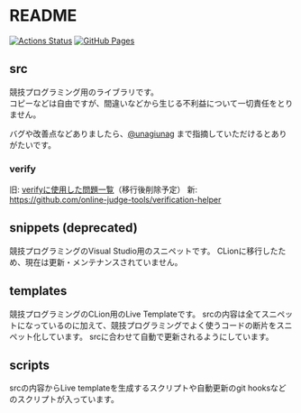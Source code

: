 # README

[![Actions Status](https://github.com/rajyan/library/workflows/verify/badge.svg)](https://github.com/rajyan/library/actions) 
[![GitHub Pages](https://img.shields.io/static/v1?label=GitHub+Pages&message=+&color=brightgreen&logo=github)](https://rajyan.github.io/library/)

## src

競技プログラミング用のライブラリです。  
コピーなどは自由ですが、間違いなどから生じる不利益について一切責任をとりません。

バグや改善点などありましたら、[@unagiunag](https://twitter.com/unagiunag) まで指摘していただけるとありがたいです。

### verify

旧: [verifyに使用した問題一覧](verify.md)（移行後削除予定）
新: https://github.com/online-judge-tools/verification-helper

## snippets (deprecated)

競技プログラミングのVisual Studio用のスニペットです。
CLionに移行したため、現在は更新・メンテナンスされていません。

## templates

競技プログラミングのCLion用のLive Templateです。
srcの内容は全てスニペットになっているのに加えて、競技プログラミングでよく使うコードの断片をスニペット化しています。
srcに合わせて自動で更新されるようにしています。

## scripts

srcの内容からLive templateを生成するスクリプトや自動更新のgit hooksなどのスクリプトが入っています。
